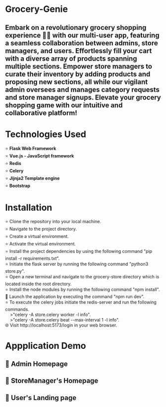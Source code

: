 # Grocery-Genie

## Embark on a revolutionary grocery shopping experience 🛒✨ with our multi-user app, featuring a seamless collaboration between admins, store managers, and users. Effortlessly fill your cart with a diverse array of products spanning multiple sections. Empower store managers to curate their inventory by adding products and proposing new sections, all while our vigilant admin oversees and manages category requests and store manager signups. Elevate your grocery shopping game with our intuitive and collaborative platform!

# Technologies Used
  ⭐️ <strong>Flask Web Framework</strong><br>
  ⭐️ <strong>Vue.js - JavaScript framework</strong><br>
  ⭐️ <strong>Redis</strong><br>
  ⭐️ <strong>Celery</strong><br>
  ⭐️ <strong>Jijnja2 Template engine</strong><br>
  ⭐️ <strong>Bootstrap</strong><br>

# Installation
  ⭐️ Clone the repository into your local machine.<br>
  ⭐️ Navigate to the project directory.<br>
  ⭐️ Create a virtual environment.<br>
  ⭐️ Activate the virtual environment.<br>
  ⭐️ Install the project dependencies by using the following command "pip install -r requirements.txt".<br>
  ⭐️ Initiate the flask server by running the following command "python3 store.py".<br>
  ⭐️ Open a new terminal and navigate to the grocery-store directory which is located inside the root directory.<br>
  ⭐️ Install the node modules by running the following command "npm install".<br>
  🚀 Launch the application by executing the command "npm run dev".<br>
  ⭐️ To execute the celery jobs initiate the redis-server and run the following commands.<br>
  &nbsp;&nbsp;&nbsp;&nbsp;>"celery -A store.celery worker -l info".<br>
  &nbsp;&nbsp;&nbsp;&nbsp;>"celery -A store.celery beat --max-interval 1 -l info".<br>
  🌐 Visit http://localhost:5173/login in your web browser.<br>

# Appplication Demo

## 🚀 Admin Homepage<br>
## 🚀 StoreManager's Homepage<br>
## 🚀 User's Landing page<br>
